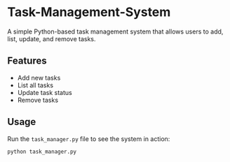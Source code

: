 # Task-Management-System
A simple Python-based task management system that allows users to add, list, update, and remove tasks.

## Features

- Add new tasks
- List all tasks
- Update task status
- Remove tasks

## Usage

Run the `task_manager.py` file to see the system in action:
```bash
python task_manager.py

